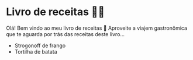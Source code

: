 # Livro de receitas :man_cook:
Olá! Bem vindo ao meu livro de receitas :wave:
Aproveite a viajem gastronômica que te aguarda por trás das receitas deste livro...
 - Strogonoff de frango
 - Tortilha de batata